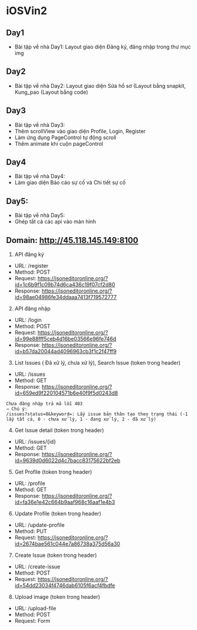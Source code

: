 # iOSVin2

## Day1
- Bài tập về nhà Day1:
Layout giao diện Đăng ký, đăng nhập trong thư mục img

## Day2
- Bài tập về nhà Day2:
Layout giao diện Sửa hồ sơ (Layout bằng snapkit, Kung_pao (Layout bằng code) 

## Day3
- Bài tập về nhà Day3:
- Thêm scrollView vào giao diện Profile, Login, Register
- Làm ứng dụng PageControl tự động scroll
- Thêm animate khi cuộn pageControl

## Day4
- Bài tập về nhà Day4:
- Làm giao diện Báo cáo sự cố và Chi tiết sự cố

## Day5: 
- Bài tập về nhà Day5:
- Ghép tất cả các api vào màn hình

## Domain: http://45.118.145.149:8100
1. API đăng ký
- URL: /register
- Method: POST 
- Request: https://jsoneditoronline.org/?id=1c6b9f1c09b74d6ca436c19f07cf2d80
- Response: https://jsoneditoronline.org/?id=98ae04986fe34ddaaa7413f719572777

2. API đăng nhập
- URL: /login
- Method: POST
- Request: https://jsoneditoronline.org/?id=99e88fff5ceb4d16be03566e96fe746d
- Response: https://jsoneditoronline.org/?id=b57da20044ad4096963cb3f1c2f47ff9

3. List Issues ( Đã xử lý, chưa xử lý), Search Issue (token trong header)
- URL: /issues
- Method: GET 
- Response: https://jsoneditoronline.org/?id=659ed9f220104571b6e40f9f5d0243d8
```
Chưa đăng nhập trả mã lỗi 403
→ Chú ý: 
/issues?status=0&keyword=: Lấy issue bản thân tạo theo trạng thái (-1 lấy tất cả, 0 - chưa xử lý, 1 - đang xử lý, 2 - đã xử lý)
```

4. Get Issue detail (token trong header)
- URL: /issues/{id} 
- Method: GET 
- Response: https://jsoneditoronline.org/?id=9639d0d6022d4c7bacc83175622bf2eb

5. Get Profile (token trong header)
- URL: /profile
- Method: GET
- Response: https://jsoneditoronline.org/?id=fa36e1e42c664b9aaf968c16aaf1e4b3

6. Update Profile (token trong header)
- URL: /update-profile
- Method: PUT
- Request: https://jsoneditoronline.org/?id=2674bae561c044e7a86738a375d56a30

7. Create Issue (token trong header)
- URL: /create-issue
- Method: POST
- Request: https://jsoneditoronline.org/?id=54dd23034f4746dab6105f6acf4fbdfe

8. Upload image (token trong header)
- URL: /upload-file
- Method: POST
- Request: Form 



